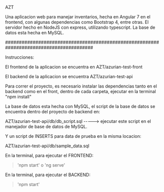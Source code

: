 AZT

Una aplicacion web para manejar inventarios, hecha en Angular 7 en el frontend, con algunas dependencias como Bootstrap 4, entre otras. 
El servidor hecho en NodeJS con express, utilizando typescript. La base de datos esta hecha en MySQL.

########################################################################################

Instrucciones:

El frontend de la aplicacion se encuentra en AZT/azurian-test-front 

El backend de la aplicacion se encuentra AZT/azurian-test-api

Para correr el proyecto, es necesario instalar las dependencias tanto en el backend como en el front,
dentro de cada carpeta, ejecutar en la terminal "npm install"

La base de datos esta hecha con MySQL, el script de la base de datos se encuentra dentro del proyecto de backend en: 

AZT/azurian-test-api/db/db_script.sql   -----> ejecutar este script en el manejador de base de datos de MySQL.

Y un script de INSERTS para data de prueba en la misma locacion:

AZT/azurian-test-api/db/sample_data.sql

En la terminal, para ejecutar el FRONTEND: 
>'npm start' o 'ng serve'

En la terminal, para ejecutar el BACKEND: 
>'npm start' 
